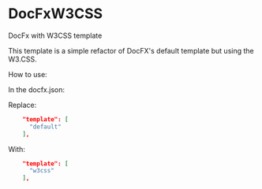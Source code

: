 # DocFxW3CSS

DocFx with W3CSS template

This template is a simple refactor of DocFX's default template but using the W3.CSS.

How to use:

In the docfx.json:

Replace:

```json
    "template": [
      "default"
    ],
```

With:

```json
    "template": [
      "w3css"
    ],
```
